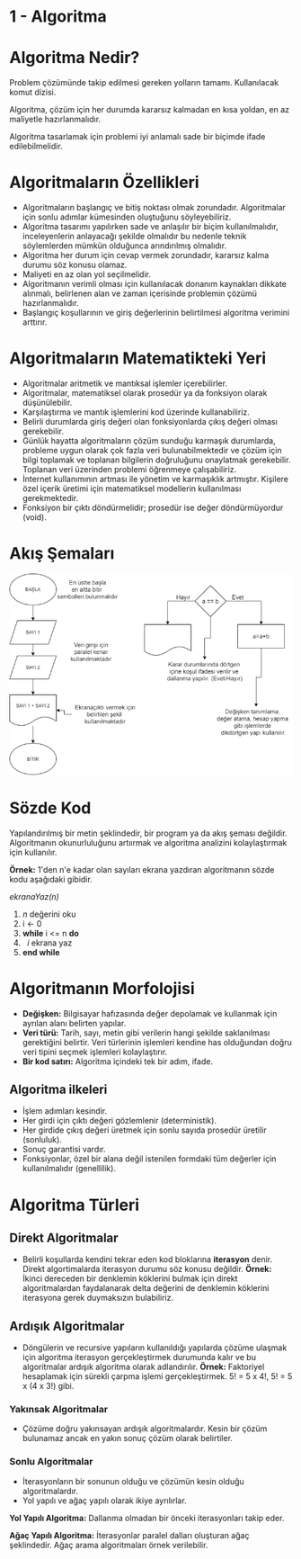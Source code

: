 # 1 - Algoritma

# Algoritma Nedir?

Problem çözümünde takip edilmesi gereken yolların tamamı. Kullanılacak komut dizisi.

Algoritma, çözüm için her durumda kararsız kalmadan en kısa yoldan, en az maliyetle hazırlanmalıdır.

Algoritma tasarlamak için problemi iyi anlamalı sade bir biçimde ifade edilebilmelidir.

# Algoritmaların Özellikleri

- Algoritmaların başlangıç ve bitiş noktası olmak zorundadır. Algoritmalar için sonlu adımlar kümesinden oluştuğunu söyleyebiliriz.
- Algoritma tasarımı yapılırken sade ve anlaşılır bir biçim kullanılmalıdır, inceleyenlerin anlayacağı şekilde olmalıdır bu nedenle teknik söylemlerden mümkün olduğunca arındırılmış olmalıdır.
- Algoritma her durum için cevap vermek zorundadır, kararsız kalma durumu söz konusu olamaz.
- Maliyeti en az olan yol seçilmelidir.
- Algoritmanın verimli olması için kullanılacak donanım kaynakları dikkate alınmalı, belirlenen alan ve zaman içerisinde problemin çözümü hazırlanmalıdır.
- Başlangıç koşullarının ve giriş değerlerinin belirtilmesi algoritma verimini arttırır.

# Algoritmaların Matematikteki Yeri

- Algoritmalar aritmetik ve mantıksal işlemler içerebilirler.
- Algoritmalar, matematiksel olarak prosedür ya da fonksiyon olarak düşünülebilir.
- Karşılaştırma ve mantık işlemlerini kod üzerinde kullanabiliriz.
- Belirli durumlarda giriş değeri olan fonksiyonlarda çıkış değeri olması gerekebilir.
- Günlük hayatta algoritmaların çözüm sunduğu karmaşık durumlarda, probleme uygun olarak çok fazla veri bulunabilmektedir ve çözüm için bilgi toplamak ve toplanan bilgilerin doğruluğunu onaylatmak gerekebilir. Toplanan veri üzerinden problemi öğrenmeye çalışabiliriz.
- İnternet kullanımının artması ile yönetim ve karmaşıklık artmıştır. Kişilere özel içerik üretimi için matematiksel modellerin kullanılması gerekmektedir.
- Fonksiyon bir çıktı döndürmelidir; prosedür ise değer döndürmüyordur (void).

# Akış Şemaları

![Akis](https://github.com/ramisyk/egitim-notlarim/blob/master/algoritma-programlama-veri-yapilari/1_Algoritma/kaynak/Akis1.png)

# Sözde Kod

Yapılandırılmış bir metin şeklindedir, bir program ya da akış şeması değildir. Algoritmanın okunurluluğunu artıırmak ve algoritma analizini kolaylaştırmak için kullanılır.

**Örnek:** 1'den n'e kadar olan sayıları ekrana yazdıran algoritmanın sözde kodu aşağıdaki gibidir.

*ekranaYaz(n)*
1. *n* değerini oku
2. i <- 0
3. **while** i <= n **do**
4.   *i* ekrana yaz
5. **end while**

# Algoritmanın Morfolojisi

- **Değişken:** Bilgisayar hafızasında değer depolamak ve kullanmak için ayrılan alanı belirten yapılar.
- **Veri türü:** Tarih, sayı, metin gibi verilerin hangi şekilde saklanılması gerektiğini belirtir. Veri türlerinin işlemleri kendine has olduğundan doğru veri tipini seçmek işlemleri kolaylaştırır.
- **Bir kod satırı:** Algoritma içindeki tek bir adım, ifade.

## Algoritma ilkeleri

- İşlem adımları kesindir.
- Her girdi için çıktı değeri gözlemlenir (deterministik).
- Her girdide çıkış değeri üretmek için sonlu sayıda prosedür üretilir (sonluluk).
- Sonuç garantisi vardır.
- Fonksiyonlar, özel bir alana değil istenilen formdaki tüm değerler için kullanılmalıdır (genellilik).

# Algoritma Türleri


## Direkt Algoritmalar

- Belirli koşullarda kendini tekrar eden kod bloklarına **iterasyon** denir. Direkt algortimalarda iterasyon durumu söz konusu değildir.
**Örnek:** İkinci dereceden bir denklemin köklerini bulmak için direkt algoritmalardan faydalanarak delta değerini de denklemin köklerini iterasyona gerek duymaksızın bulabiliriz.

## Ardışık Algoritmalar

- Döngülerin ve recursive yapıların kullanıldığı yapılarda çözüme ulaşmak için algoritma iterasyon gerçekleştirmek durumunda kalır ve bu algoritmalar ardışık algoritma olarak adlandırılır.
**Örnek:** Faktoriyel hesaplamak için sürekli çarpma işlemi gerçekleştirmek. 5! = 5 x 4!, 5! = 5 x (4 x 3!) gibi.

### Yakınsak Algoritmalar

- Çözüme doğru yakınsayan ardışık algoritmalardır. Kesin bir çözüm bulunamaz ancak en yakın sonuç çözüm olarak belirtiler.

### Sonlu Algoritmalar

- İterasyonların bir sonunun olduğu ve çözümün kesin olduğu algoritmalardır.
- Yol yapılı ve ağaç yapılı olarak ikiye ayrılırlar.

**Yol Yapılı Algoritma:** Dallanma olmadan bir önceki iterasyonları takip eder.

**Ağaç Yapılı Algoritma:**  İterasyonlar paralel dalları oluşturan ağaç şeklindedir. Ağaç arama algoritmaları örnek verilebilir.
